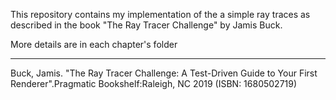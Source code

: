 This repository contains my implementation of the a simple ray traces as described in the book
"The Ray Tracer Challenge" by Jamis Buck.  

More details are in each chapter's folder

***
Buck, Jamis. "The Ray Tracer Challenge: A Test-Driven Guide to Your First Renderer".Pragmatic Bookshelf:Raleigh, NC 2019 (ISBN: 1680502719)
